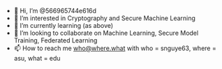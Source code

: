 - 👋 Hi, I’m @566965744e616d
- 👀 I’m interested in Cryptography and Secure Machine Learning
- 🌱 I’m currently learning (as above)
- 💞️ I’m looking to collaborate on Machine Learning, Secure Model Training, Federated Learning
- 📫 How to reach me who@where.what with who = snguye63, where = asu, what = edu

<!---
566965744e616d/566965744e616d is a ✨ special ✨ repository because its `README.md` (this file) appears on your GitHub profile.
You can click the Preview link to take a look at your changes.
--->
